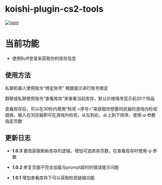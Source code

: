 # koishi-plugin-cs2-tools

[![npm](https://img.shields.io/npm/v/koishi-plugin-cs2-tools?style=flat-square)](https://www.npmjs.com/package/koishi-plugin-cs2-tools)

# 当前功能

- 使用Buff登录来获取你的库存信息
## 使用方法

私聊机器人使用指令“绑定账号” 根据提示进行账号绑定

群聊或私聊使用指令“查看库存”来查看当前库存，默认价格降序显示前20个饰品

查看库存后，可以在30秒内使用“检视 <序号>”来获取你想要的武器的游戏内检视链接，输入在浏览器即可在游戏内检视，从左到右，从上到下排序，使用-p 参数指定页数
## 更新日志

- **1.0.3** 更改获取刷新库存的逻辑，增加可选库存页数，在查看库存时使用-p 参数

- **1.0.2** 修复页面不完全加载与prompt超时的错误提示问题

- **1.0.1** 增加查看库存下可以获取检视链接功能
